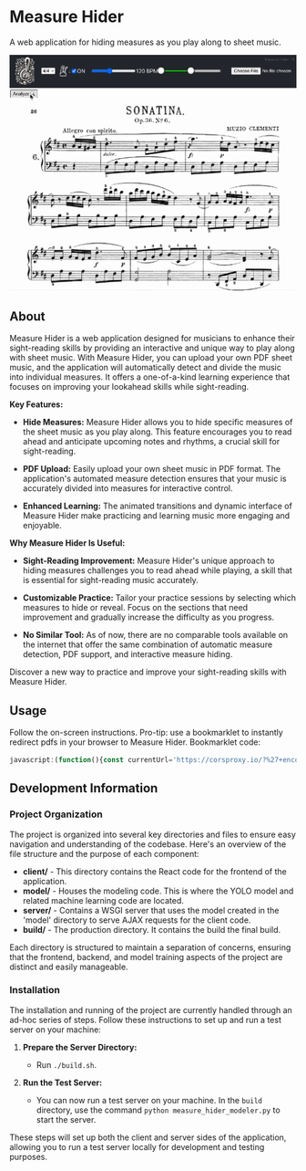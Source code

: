 # Measure Hider

A web application for hiding measures as you play along to sheet music.

![Measure Hider Example](measure-hider-demo.gif)

## About

Measure Hider is a web application designed for musicians to enhance their sight-reading skills by providing an interactive and unique way to play along with sheet music. With Measure Hider, you can upload your own PDF sheet music, and the application will automatically detect and divide the music into individual measures. It offers a one-of-a-kind learning experience that focuses on improving your lookahead skills while sight-reading.

**Key Features:**

- **Hide Measures:** Measure Hider allows you to hide specific measures of the sheet music as you play along. This feature encourages you to read ahead and anticipate upcoming notes and rhythms, a crucial skill for sight-reading.

- **PDF Upload:** Easily upload your own sheet music in PDF format. The application's automated measure detection ensures that your music is accurately divided into measures for interactive control.

- **Enhanced Learning:** The animated transitions and dynamic interface of Measure Hider make practicing and learning music more engaging and enjoyable.

**Why Measure Hider Is Useful:**

- **Sight-Reading Improvement:** Measure Hider's unique approach to hiding measures challenges you to read ahead while playing, a skill that is essential for sight-reading music accurately.

- **Customizable Practice:** Tailor your practice sessions by selecting which measures to hide or reveal. Focus on the sections that need improvement and gradually increase the difficulty as you progress.

- **No Similar Tool:** As of now, there are no comparable tools available on the internet that offer the same combination of automatic measure detection, PDF support, and interactive measure hiding.

Discover a new way to practice and improve your sight-reading skills with Measure Hider.

## Usage

Follow the on-screen instructions.  Pro-tip: use a bookmarklet to instantly redirect pdfs in your browser to Measure Hider.  Bookmarklet code:
```javascript
javascript:(function(){const currentUrl='https://corsproxy.io/?%27+encodeURIComponent(window.location.href);if(currentUrl.endsWith(%27.pdf%27)){window.open(%27https://<SERVER-URL>/measure-hider/?url=%27+encodeURIComponent(currentUrl));}else{alert(%27Not a PDF URL%27);}})();
```

## Development Information
### Project Organization

The project is organized into several key directories and files to ensure easy navigation and understanding of the codebase. Here's an overview of the file structure and the purpose of each component:

- **client/** - This directory contains the React code for the frontend of the application.
- **model/** - Houses the modeling code. This is where the YOLO model and related machine learning code are located.
- **server/** - Contains a WSGI server that uses the model created in the 'model' directory to serve AJAX requests for the client code.
- **build/** - The production directory. It contains the build the final build.

Each directory is structured to maintain a separation of concerns, ensuring that the frontend, backend, and model training aspects of the project are distinct and easily manageable.

### Installation

The installation and running of the project are currently handled through an ad-hoc series of steps. Follow these instructions to set up and run a test server on your machine:

1. **Prepare the Server Directory:**
   - Run `./build.sh`.

5. **Run the Test Server:**
   - You can now run a test server on your machine. In the `build` directory, use the command `python measure_hider_modeler.py` to start the server.

These steps will set up both the client and server sides of the application, allowing you to run a test server locally for development and testing purposes.
